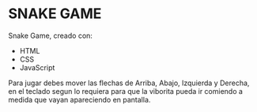 # SNAKE GAME
Snake Game, creado con:
- HTML
- CSS
- JavaScript

Para jugar debes mover las flechas de Arriba, Abajo, Izquierda y Derecha, en el teclado
segun lo requiera para que la viborita pueda ir comiendo a medida que vayan apareciendo en pantalla.
